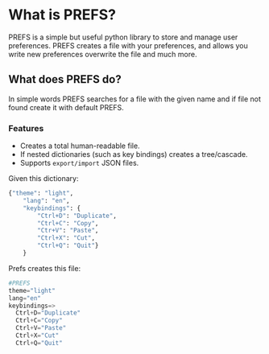 # What is PREFS?

PREFS is a simple but useful python library to store and manage user preferences.
PREFS creates a file with your preferences, and allows you write new preferences overwrite the file and much more.

## What does PREFS do?
In simple words PREFS searches for a file with the given name and if file not found create it with default PREFS.

### Features

-   Creates a total human-readable file.
-   If nested dictionaries (such as key bindings) creates a tree/cascade.
-   Supports `export/import` JSON files.

Given this dictionary:
```python
{"theme": "light", 
    "lang": "en", 
    "keybindings": {
        "Ctrl+D": "Duplicate", 
        "Ctrl+C": "Copy", 
        "Ctr+V": "Paste", 
        "Ctrl+X": "Cut", 
        "Ctrl+Q": "Quit"}
    }
```

Prefs creates this file:
```python
#PREFS
theme="light"
lang="en"
keybindings=>
  Ctrl+D="Duplicate"
  Ctrl+C="Copy"
  Ctrl+V="Paste"
  Ctrl+X="Cut"
  Ctrl+Q="Quit"
```